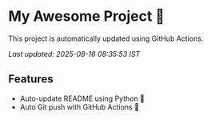 # My Awesome Project 🚀

This project is automatically updated using GitHub Actions.

_Last updated: 2025-08-16 08:35:53 IST_

## Features
- Auto-update README using Python 🐍
- Auto Git push with GitHub Actions 🤖
